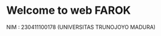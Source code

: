 # Welcome to web FAROK

NIM : 230411100178
(UNIVERSITAS TRUNOJOYO MADURA)


```{tableofcontents}
```
